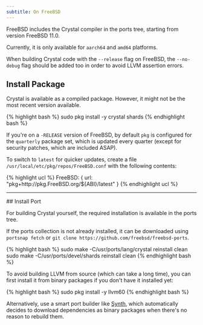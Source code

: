 ```yaml
---
subtitle: On FreeBSD
---
```


FreeBSD includes the Crystal compiler in the ports tree, starting from version FreeBSD 11.0.

Currently, it is only available for `aarch64` and `amd64` platforms.

When building Crystal code with the `--release` flag on FreeBSD, the `--no-debug` flag should be added too in order to avoid LLVM assertion errors.

## Install Package

Crystal is available as a compiled package. However, it might not be the most recent version available.


<div class="code_section">
{% highlight bash %}
sudo pkg install -y crystal shards
{% endhighlight bash %}
</div>

If you're on a `-RELEASE` version of FreeBSD, by default `pkg` is configured for the `quarterly` package set, which is updated every quarter (except for security patches, which are included ASAP).

To switch to `latest` for quicker updates, create a file `/usr/local/etc/pkg/repos/FreeBSD.conf` with the following contents:


<div class="code_section">
{% highlight ucl %}
FreeBSD: {
  url: "pkg+http://pkg.FreeBSD.org/${ABI}/latest"
}
{% endhighlight ucl %}
</div>

<hr class="install-separator" />
## Install Port

For building Crystal yourself, the required installation is available in the ports tree.

If the ports collection is not already installed, it can be downloaded using `portsnap fetch` or `git clone https://github.com/freebsd/freebsd-ports`.

<div class="code_section">
{% highlight bash %}
sudo make -C/usr/ports/lang/crystal reinstall clean
sudo make -C/usr/ports/devel/shards reinstall clean
{% endhighlight bash %}
</div>

To avoid building LLVM from source (which can take a long time), you can first install it from binary packages if you don't have it installed yet:

<div class="code_section">
{% highlight bash %}
sudo pkg install -y llvm60
{% endhighlight bash %}
</div>

Alternatively, use a smart port builder like [Synth](https://github.com/jrmarino/synth), which automatically decides to download dependencies as binary packages when there's no reason to rebuild them.
